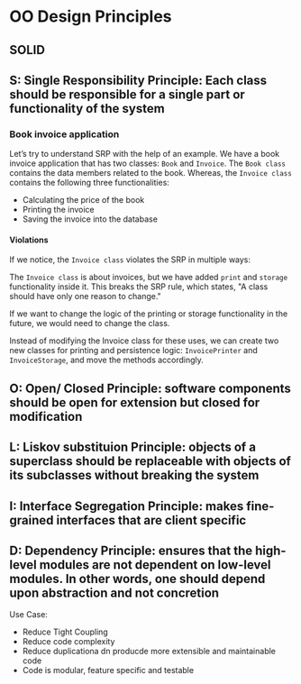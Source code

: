 # OO Design Principles

## SOLID

## S: Single Responsibility Principle: Each class should be responsible for a single part or functionality of the system

### Book invoice application

Let’s try to understand SRP with the help of an example. We have a book invoice application that has two classes: `Book` and `Invoice`. The `Book class` contains the data members related to the book. Whereas, the `Invoice class` contains the following three functionalities:

- Calculating the price of the book
- Printing the invoice
- Saving the invoice into the database

#### Violations

If we notice, the `Invoice class` violates the SRP in multiple ways:

The `Invoice class` is about invoices, but we have added `print` and `storage` functionality inside it. This breaks the SRP rule, which states, "A class should have only one reason to change."

If we want to change the logic of the printing or storage functionality in the future, we would need to change the class.

Instead of modifying the Invoice class for these uses, we can create two new classes for printing and persistence logic: `InvoicePrinter` and `InvoiceStorage`, and move the methods accordingly.

## O: Open/ Closed Principle: software components should be open for extension but closed for modification

## L: Liskov substituion Principle: objects of a superclass should be replaceable with objects of its subclasses without breaking the system

## I: Interface Segregation Principle: makes fine-grained interfaces that are client specific

## D: Dependency Principle: ensures that the high-level modules are not dependent on low-level modules. In other words, one should depend upon abstraction and not concretion

Use Case:

- Reduce Tight Coupling
- Reduce code complexity
- Reduce duplicationa dn producde more extensible and maintainable code
- Code is modular, feature specific and testable
